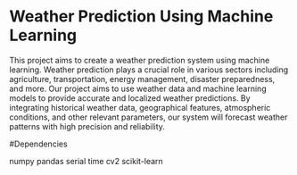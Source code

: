 # Weather Prediction Using Machine Learning

This project aims to create a weather prediction system using machine learning. Weather prediction plays a crucial role in various sectors including agriculture, transportation, energy management, disaster preparedness, and more. Our project aims to use weather data and machine learning models to provide accurate and localized weather predictions. By integrating historical weather data, geographical features, atmospheric conditions, and other relevant parameters, our system will forecast weather patterns with high precision and reliability.

#Dependencies

numpy
pandas
serial
time
cv2
scikit-learn
